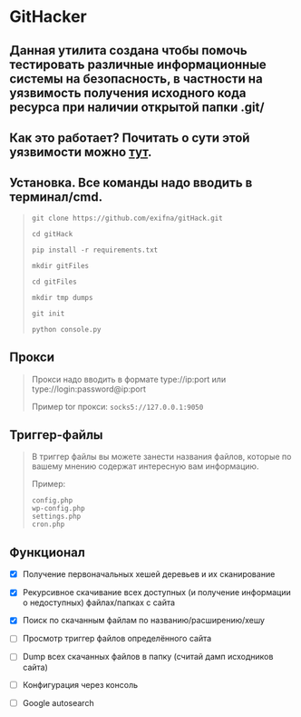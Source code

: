 # GitHacker

## Данная утилита создана чтобы помочь тестировать различные информационные системы на безопасность, в частности на уязвимость получения исходного кода ресурса при наличии открытой папки .git/

## Как это работает? Почитать о сути этой уязвимости можно [тут](https://medium.com/nuances-of-programming/%D0%BF%D1%80%D0%BE%D1%81%D1%82%D0%BE%D0%B9-%D1%81%D0%BF%D0%BE%D1%81%D0%BE%D0%B1-%D0%B2%D0%B7%D0%BB%D0%BE%D0%BC%D0%B0-%D1%81%D0%B0%D0%B9%D1%82%D0%B0-%D0%B4%D0%BB%D1%8F-%D0%BF%D0%BE%D0%BB%D1%83%D1%87%D0%B5%D0%BD%D0%B8%D1%8F-%D0%B5%D0%B3%D0%BE-git-%D0%B4%D0%B0%D0%BD%D0%BD%D1%8B%D1%85-5beed20619ee).

## Установка. Все команды надо вводить в терминал/cmd.

> `git clone https://github.com/exifna/gitHack.git`
> 
> `cd gitHack`
> 
> `pip install -r requirements.txt`
> 
> `mkdir gitFiles`
> 
> `cd gitFiles`
> 
> `mkdir tmp dumps`
> 
> `git init`
> 
> `python console.py`

## Прокси

> Прокси надо вводить в формате type://ip:port или type://login:password@ip:port
> 
> Пример tor прокси: `socks5://127.0.0.1:9050`

## Триггер-файлы
> В триггер файлы вы можете занести названия файлов, которые по вашему мнению содержат интересную вам информацию.
> 
> Пример:
> ```
> config.php
> wp-config.php
> settings.php
> cron.php 
> ```


## Функционал
- [x] Получение первоначальных хешей деревьев и их сканирование
- [x] Рекурсивное скачивание всех доступных (и получение информации о недоступных) файлах/папках с сайта 
- [x] Поиск по скачанным файлам по названию/расширению/хешу
- [ ] Просмотр триггер файлов определённого сайта
- [ ] Dump всех скачанных файлов в папку (считай дамп исходников сайта)
- [ ] Конфигурация через консоль
- [ ] Google autosearch








